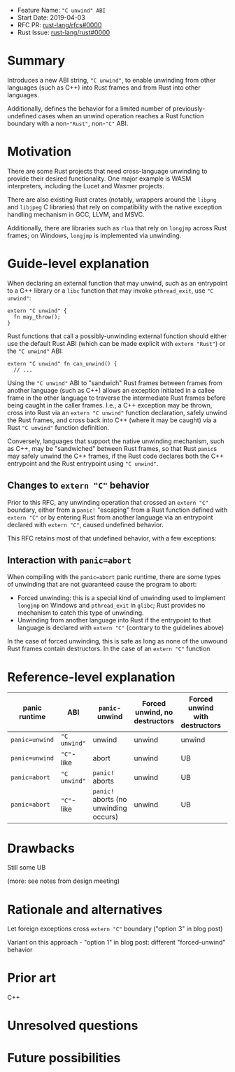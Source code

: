 - Feature Name: `"C unwind" ABI`
- Start Date: 2019-04-03
- RFC PR: [rust-lang/rfcs#0000](https://github.com/rust-lang/rfcs/pull/0000)
- Rust Issue: [rust-lang/rust#0000](https://github.com/rust-lang/rust/issues/0000)

# Summary
[summary]: #summary

Introduces a new ABI string, `"C unwind"`, to enable unwinding from other
languages (such as C++) into Rust frames and from Rust into other languages.

Additionally, defines the behavior for a limited number of previously-undefined
cases when an unwind operation reaches a Rust function boundary with a
non-`"Rust"`, non-`"C"` ABI.

# Motivation
[motivation]: #motivation

There are some Rust projects that need cross-language unwinding to provide
their desired functionality. One major example is WASM interpreters, including
the Lucet and Wasmer projects.

There are also existing Rust crates (notably, wrappers around the `libpng` and
`libjpeg` C libraries) that rely on compatibility with the native exception
handling mechanism in GCC, LLVM, and MSVC.

Additionally, there are libraries such as `rlua` that rely on `longjmp` across
Rust frames; on Windows, `longjmp` is implemented via unwinding.

<!-- TODO: links to prior discussions? -->

# Guide-level explanation
[guide-level-explanation]: #guide-level-explanation

When declaring an external function that may unwind, such as an entrypoint to a
C++ library or a `libc` function that may invoke `pthread_exit`, use
`"C unwind"`:

```
extern "C unwind" {
  fn may_throw();
}
```

Rust functions that call a possibly-unwinding external function should either
use the default Rust ABI (which can be made explicit with `extern "Rust"`) or
the `"C unwind"` ABI:

```
extern "C unwind" fn can_unwind() {
  // ...
```

Using the `"C unwind"` ABI to "sandwich" Rust frames between frames from
another language (such as C++) allows an exception initiated in a callee frame
in the other language to traverse the intermediate Rust frames before being
caught in the caller frames. I.e., a C++ exception may be thrown,
cross into Rust via an `extern "C unwind"` function declaration, safely unwind
the Rust frames, and cross back into C++ (where it may be caught) via a Rust
`"C unwind"` function definition.

Conversely, languages that support the native unwinding mechanism, such as C++,
may be "sandwiched" between Rust frames, so that Rust `panic`s may safely
unwind the C++ frames, if the Rust code declares both the C++ entrypoint and
the Rust entrypoint using `"C unwind"`.

## Changes to `extern "C"` behavior

Prior to this RFC, any unwinding operation that crossed an `extern "C"`
boundary, either from a `panic!` "escaping" from a Rust function defined with
`extern "C"` or by entering Rust from another language via an entrypoint
declared with `extern "C"`, caused undefined behavior.

This RFC retains most of that undefined behavior, with a few exceptions:

<!-- TODO -->

## Interaction with `panic=abort`

When compiling with the `panic=abort` panic runtime, there are some types of
unwinding that are not guaranteed cause the program to abort:

* Forced unwinding: this is a special kind of unwinding used to implement
  `longjmp` on Windows and `pthread_exit` in `glibc`;
  <!-- TODO: link to blog post, or is this sufficient? -->
  Rust provides no mechanism to catch this type of unwinding.
* Unwinding from another language into Rust if the entrypoint to that language
  is declared with `extern "C"` (contrary to the guidelines above)

In the case of forced unwinding, this is safe as long as none of the unwound Rust frames contain destructors. In the case of an `extern "C"` function

# Reference-level explanation
[reference-level-explanation]: #reference-level-explanation

| panic runtime  | ABI          | `panic`-unwind                        | Forced unwind, no destructors | Forced unwind with destructors | Other foreign unwind |
| -------------- | ------------ | ------------------------------------- | ----------------------------- | ------------------------------ | -------------------- |
| `panic=unwind` | `"C unwind"` | unwind                                | unwind                        | unwind                         | unwind               |
| `panic=unwind` | `"C"`-like   | abort                                 | unwind                        | UB                             | UB                   |
| `panic=abort`  | `"C unwind"` | `panic!` aborts                       | unwind                        | UB                             | abort                |
| `panic=abort`  | `"C"`-like   | `panic!` aborts (no unwinding occurs) | unwind                        | UB                             | UB                   |

<!-- TODO: note about `catch_unwind` -->

# Drawbacks
[drawbacks]: #drawbacks

Still some UB

(more: see notes from design meeting)

# Rationale and alternatives
[rationale-and-alternatives]: #rationale-and-alternatives

Let foreign exceptions cross `extern "C"` boundary ("option 3" in blog post)

Variant on this approach - "option 1" in blog post: different "forced-unwind"
behavior

# Prior art
[prior-art]: #prior-art

C++

# Unresolved questions
[unresolved-questions]: #unresolved-questions



# Future possibilities
[future-possibilities]: #future-possibilities

